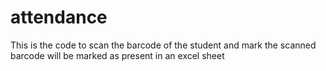 # attendance
This is the code to scan the barcode of the student and mark the scanned barcode will be marked as present in an excel sheet
